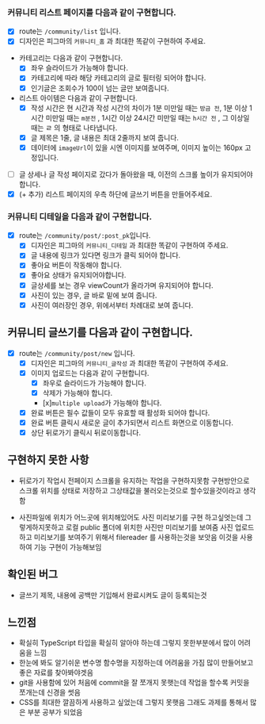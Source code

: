 ### 커뮤니티 리스트 페이지를 다음과 같이 구현합니다.

- [x] route는 `/community/list` 입니다.
- [x] 디자인은 피그마의 `커뮤니티_홈` 과 최대한 똑같이 구현하여 주세요.
- 카테고리는 다음과 같이 구현합니다.
  - [x] 좌우 슬라이드가 가능해야 합니다.
  - [x] 카테고리에 따라 해당 카테고리의 글로 필터링 되어야 합니다.
  - [x] 인기글은 조회수가 100이 넘는 글만 보여줍니다.
- 리스트 아이템은 다음과 같이 구현합니다.
  - [x] 작성 시간은 현 시간과 작성 시간의 차이가 1분 미만일 때는 `방금 전`, 1분 이상 1시간 미만일 때는 `m분전` , 1시간 이상 24시간 미만일 때는 `h시간 전` , 그 이상일 때는 ㄹ 의 형태로 나타냅니다.
  - [x] 글 제목은 1줄, 글 내용은 최대 2줄까지 보여 줍니다.
  - [x] 데이터에 `imageUrl`이 있을 시엔 이미지를 보여주며, 이미지 높이는 160px 고정입니다.
- [ ] 글 상세나 글 작성 페이지로 갔다가 돌아왔을 때, 이전의 스크롤 높이가 유지되어야 합니다.
- [x] (+ 추가) 리스트 페이지의 우측 하단에 글쓰기 버튼을 만들어주세요.

### 커뮤니티 디테일을 다음과 같이 구현합니다.

- [x] route는 `/community/post/:post_pk`입니다.
  - [x] 디자인은 피그마의 `커뮤니티_디테일` 과 최대한 똑같이 구현하여 주세요.
  - [x] 글 내용에 링크가 있다면 링크가 클릭 되어야 합니다.
  - [x] 좋아요 버튼이 작동해야 합니다.
  - [x] 좋아요 상태가 유지되어야합니다.
  - [x] 글상세를 보는 경우 viewCount가 올라가며 유지되어야 합니다.
  - [x] 사진이 있는 경우, 글 바로 밑에 보여 줍니다.
  - [x] 사진이 여러장인 경우, 위에서부터 차례대로 보여 줍니다.

## 커뮤니티 글쓰기를 다음과 같이 구현합니다.

- [x] route는 `/community/post/new` 입니다.
  - [x] 디자인은 피그마의 `커뮤니티_글작성` 과 최대한 똑같이 구현하여 주세요.
  - [x] 이미지 업로드는 다음과 같이 구현합니다.
    - [x] 좌우로 슬라이드가 가능해야 합니다.
    - [x] 삭제가 가능해야 합니다.
    - [x]`multiple upload`가 가능해야 합니다.
  - [x] 완료 버튼은 필수 값들이 모두 유효할 때 활성화 되어야 합니다.
  - [x] 완료 버튼 클릭시 새로운 글이 추가되면서 리스트 화면으로 이동합니다.
  - [x] 상단 뒤로가기 클릭시 뒤로이동합니다.

## 구현하지 못한 사항

- 뒤로가기 작업시 전페이지 스크롤을 유지하는 작업을 구현하지못함
  구현방안으로 스크롤 위치를 상태로 저장하고 그상태값을 불러오는것으로 할수있을것이라고 생각함

- 사진파일에 위치가 어느곳에 위치해있어도 사진 미리보기를 구현 하고싶엇는데 그렇게하지못하고 로컬 public 폴더에 위치한 사진만 미리보기를 보여줌
  사진 업로드하고 미리보기를 보여주기 위해서 filereader 를 사용하는것을 보앗음 이것을 사용하여 기능 구현이 가능해보임

## 확인된 버그

- 글쓰기
  제목, 내용에 공백만 기입해서 완료시켜도 글이 등록되는것

## 느낀점

- 확실히 TypeScript 타입을 확실히 알아야 하는데 그렇지 못한부분에서 많이 어려움을 느낌
- 한눈에 봐도 알기쉬운 변수명 함수명을 지정하는데 어려움을 가짐 많이 만들어보고 좋은 자료를 찾아봐야겟음
- git을 사용함에 있어 처음에 commit을 잘 쪼개지 못햇는데 작업을 할수록 커밋을 쪼개는데 신경을 썻음
- CSS를 최대한 깔끔하게 사용하고 싶었는데 그렇지 못햇음 그래도 과제를 통해서 많은 부분 공부가 되었음
